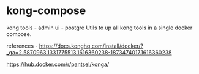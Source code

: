# kong-compose
kong tools - admin ui - postgre
Utils to up all kong tools in a single docker compose.

references -
https://docs.konghq.com/install/docker/?_ga=2.5870963.1331775513.1616360238-1873474017.1616360238

https://hub.docker.com/r/pantsel/konga/
